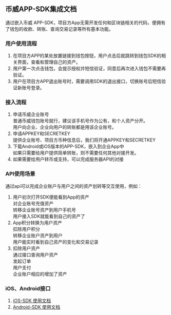 ﻿## 币威APP-SDK集成文档
通过嵌入币威 APP-SDK，项目方App无需开发任何和区块链相关的代码，便拥有了钱包的收款、转账、查询交易记录等所有基本功能。

### 用户使用流程
1. 在项目方APP的某处放置链接到钱包按钮，用户点击后就跳转到钱包SDK的相关界面，查看和管理自己的资产。
2. 用户第一次点击钱包，会提示授权并短信验证，同意后再次进入钱包不需要再验证。
3. 用户在项目方APP退出账号时，需要调用SDK的退出接口，切换账号后短信验证新账号登录。

### 接入流程
1. 申请币威企业账号  
  普通币威钱包账号就行，建议该手机号作为公有，和个人资产分开。  
  用户向企业、企业向用户的转账都是用该企业账号。
2. 申请APPKEY和SECRETKEY  
  提供企业账号、项目方币种信息后，我们将开通APPKEY和SECRETKEY
3. 下载Android或iOS版本的APP-SDK，嵌入到企业App中  
  如果只需要给用户提供简单转账，则不需要任何其他对接开发。
4. 如果需要给用户转币或支持，可以完成服务器API的对接

### API使用场景
通过api可以完成企业账户与用户之间的资产划转等交互使用，例如：
1. 用户初次打开SDK便能看到App的资产  
对企业账号充值资产  
转移企业账号资产到用户手机号  
用户接入SDK就能看到自己的资产了
2. App积分转换为用户资产  
扣除用户积分  
转移企业账户资产到用户  
用户能实时看到自己资产的变化和交易记录
3. 扣除用户资产  
通过接口查询用户资产  
发起订单  
用户支付  
企业账户相应的增加了资产

### iOS、Android接口
1. [iOS-SDK 使用文档](./iOS-SDK.md)
2. [Android-SDK 使用文档](https://github.com/bitcv/Android-BitcvWalletSDK)


